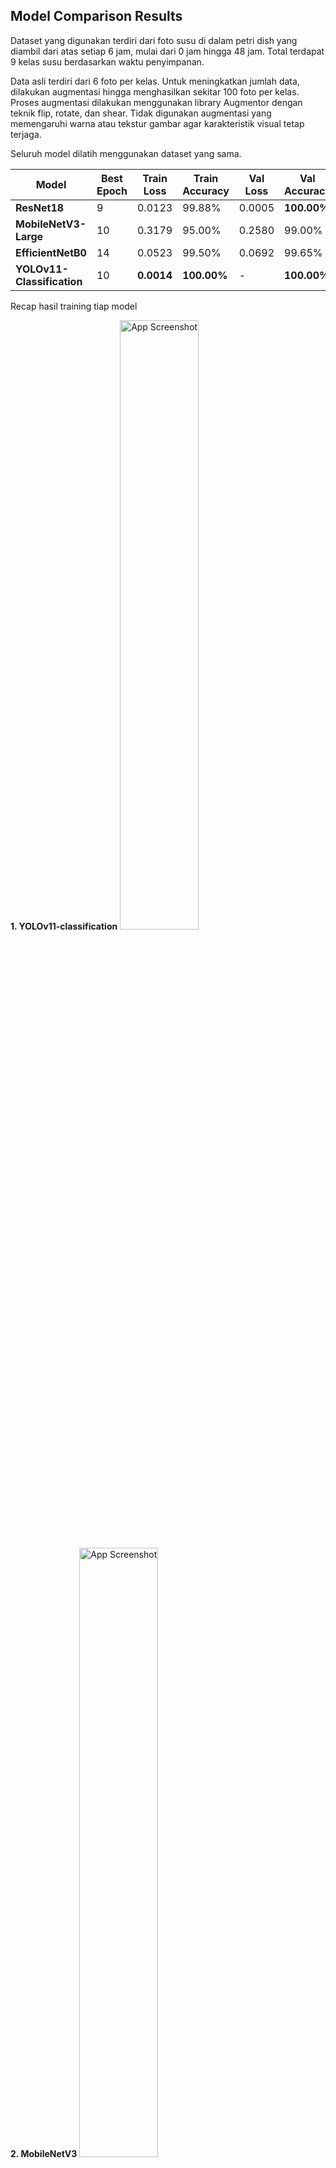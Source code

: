 ## Model Comparison Results

Dataset yang digunakan terdiri dari foto susu di dalam petri dish yang diambil dari atas setiap 6 jam, mulai dari 0 jam hingga 48 jam. Total terdapat 9 kelas susu berdasarkan waktu penyimpanan.

Data asli terdiri dari 6 foto per kelas. Untuk meningkatkan jumlah data, dilakukan augmentasi hingga menghasilkan sekitar 100 foto per kelas. Proses augmentasi dilakukan menggunakan library Augmentor dengan teknik flip, rotate, dan shear. Tidak digunakan augmentasi yang memengaruhi warna atau tekstur gambar agar karakteristik visual tetap terjaga.

Seluruh model dilatih menggunakan dataset yang sama.

| Model              | Best Epoch | Train Loss | Train Accuracy | Val Loss | Val Accuracy |
|--------------------|------------|------------|----------------|----------|--------------|
| **ResNet18**       | 9          | 0.0123     | 99.88%         | 0.0005   | **100.00%**  |
| **MobileNetV3-Large** | 10      | 0.3179     | 95.00%         | 0.2580   | 99.00%       |
| **EfficientNetB0** | 14         | 0.0523     | 99.50%         | 0.0692   | 99.65%       |
| **YOLOv11-Classification** | 10 | **0.0014** | **100.00%**    | -        | **100.00%**  |

Recap hasil training tiap model

**1. YOLOv11-classification**
<img src="https://github.com/0bry/milk_length/blob/cf0a5e9c3487ed11d106564ce3c6b09f94dd0b6d/YOLOv11-classification/runs/classify/train3/results.png" alt="App Screenshot" width="50%" /><br>

**2. MobileNetV3**
<img src="https://github.com/0bry/milk_length/blob/d5925c69f75fd2955eaaa74c1a333b84689df529/MobileNetV3/train2/accuracy_curve.png" alt="App Screenshot" width="50%" /><img src="https://github.com/0bry/milk_length/blob/d5925c69f75fd2955eaaa74c1a333b84689df529/MobileNetV3/train2/loss_curve.png" alt="App Screenshot" width="50%" /><br>

**3. EfficientNetB0**
<img src="https://github.com/0bry/milk_length/blob/cf0a5e9c3487ed11d106564ce3c6b09f94dd0b6d/EfficientNetB0/Figure_1.png" alt="App Screenshot" width="80%" /><br>

**4. ResNet18**
<img src="https://github.com/0bry/milk_length/blob/cf0a5e9c3487ed11d106564ce3c6b09f94dd0b6d/ResNet18/train4/training_summary.png" alt="App Screenshot" width="80%" /><br>

Sekian dari hasil pengerjaan saya terima kasih banyak 🙏🙏🙏
